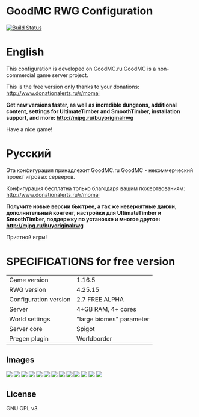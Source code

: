 ﻿# GoodMC RWG Configuration

[![Build Status](https://travis-ci.org/joemccann/dillinger.svg?branch=master)](https://github.com/Envel-Nikita-Gutsenkov/GoodMC-Original-RealisticWorld-Epic-Config)

# English

 This configuration is developed on GoodMC.ru
 GoodMC is a non-commercial game server project.

 This is the free version only thanks to your donations: http://www.donationalerts.ru/r/momai

**Get new versions faster, as well as incredible dungeons, additional content, settings for UltimateTimber and SmoothTimber, installation support, and more: http://mjpg.ru/buyoriginalrwg**

 Have a nice game!

#  Русский

 Эта конфигурация принадлежит GoodMC.ru
 GoodMC - некоммерческий проект игровых серверов.

 Конфигурация бесплатна только благодаря вашим пожертвованиям: http://www.donationalerts.ru/r/momai

 **Получите новые версии быстрее, а так же невероятные данжи, дополнительный контент, настройки для UltimateTimber и SmoothTimber, поддержку по установке и многое другое: http://mjpg.ru/buyoriginalrwg**

 Приятной игры!

# SPECIFICATIONS for free version
|  |  |
| ------ | ------ |
| Game version | 1.16.5 |
| RWG version | 4.25.15  |
| Configuration version | 2.7 FREE ALPHA |
| Server | 4+GB RAM, 4+ cores |
| World settings | "large biomes" parameter |
|Server core| Spigot|
|Pregen plugin| Worldborder |

Images
----
![](https://i.imgur.com/wnwq2gL.jpg)
![](https://i.imgur.com/tMrqE81.jpg)
![](https://i.imgur.com/XGLZkYl.jpg)
![](https://i.imgur.com/cQ37wsY.jpg)
![](https://i.imgur.com/0BaumYu.jpg)
![](https://i.imgur.com/Hu8qJDS.jpg)
![](https://i.imgur.com/ED8P8Z9.jpg)
![](https://i.imgur.com/SarRJ9g.jpg)
![](https://i.imgur.com/bypRoaf.jpg)
![](https://media.discordapp.net/attachments/702617187495706715/713081327020146698/2020-05-09_22.21.03_compressed.jpg?width=1270&height=662)
![](https://media.discordapp.net/attachments/702617187495706715/713081292136120391/2020-05-18_11.57.32_compressed.jpg?width=1270&height=662)
![](https://media.discordapp.net/attachments/702617187495706715/713081261698187324/2020-05-15_20.37.29_compressed.jpg?width=1270&height=662)
![](https://media.discordapp.net/attachments/702617187495706715/713081330598150144/2020-05-07_16.52.22_compressed.jpg?width=1270&height=662)

License
----

GNU GPL v3
